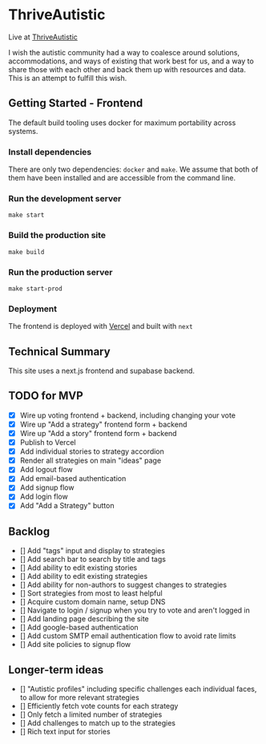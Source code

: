 # ThriveAutistic
Live at [ThriveAutistic](https://thriveautistic.vercel.app/strategies)

I wish the autistic community had a way to coalesce around solutions, accommodations, and ways of existing that work best for us, and a way to share those with each other and back them up with resources and data. This is an attempt to fulfill this wish.

## Getting Started - Frontend
The default build tooling uses docker for maximum portability across systems.

### Install dependencies
There are only two dependencies: `docker` and `make`. We assume that both of them have been installed and are accessible from the command line.

### Run the development server
```
make start
```

### Build the production site
```
make build
```

### Run the production server
```
make start-prod
```

### Deployment
The frontend is deployed with [Vercel](https://vercel.com/edmundsj/thriveautistic) and built with `next`

## Technical Summary
This site uses a next.js frontend and supabase backend.



## TODO for MVP
- [x] Wire up voting frontend + backend, including changing your vote
- [x] Wire up "Add a strategy" frontend form + backend
- [x] Wire up "Add a story" frontend form + backend
- [x] Publish to Vercel
- [x] Add individual stories to strategy accordion
- [x] Render all strategies on main "ideas" page
- [x] Add logout flow
- [x] Add email-based authentication
- [x] Add signup flow
- [x] Add login flow
- [x] Add "Add a Strategy" button

## Backlog
- [] Add "tags" input and display to strategies
- [] Add search bar to search by title and tags
- [] Add ability to edit existing stories
- [] Add ability to edit existing strategies
- [] Add ability for non-authors to suggest changes to strategies
- [] Sort strategies from most to least helpful
- [] Acquire custom domain name, setup DNS
- [] Navigate to login / signup when you try to vote and aren't logged in
- [] Add landing page describing the site
- [] Add google-based authentication
- [] Add custom SMTP email authentication flow to avoid rate limits
- [] Add site policies to signup flow

## Longer-term ideas
- [] "Autistic profiles" including specific challenges each individual faces, to allow for more relevant strategies
- [] Efficiently fetch vote counts for each strategy
- [] Only fetch a limited number of strategies
- [] Add challenges to match up to the strategies
- [] Rich text input for stories
